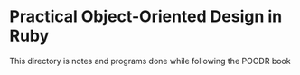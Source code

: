 # Practical Object-Oriented Design in Ruby

This directory is notes and programs done while following the POODR book
